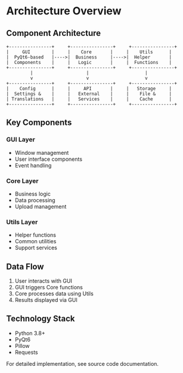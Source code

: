 # Architecture Overview

## Component Architecture

```
+----------------+     +----------------+     +----------------+
|     GUI        |     |    Core       |     |    Utils      |
|  PyQt6-based   |---->|  Business     |---->|  Helper       |
|  Components    |     |   Logic       |     |  Functions    |
+----------------+     +----------------+     +----------------+
         |                    |                     |
         v                    v                     v
+----------------+     +----------------+     +----------------+
|    Config      |     |     API       |     |   Storage     |
|  Settings &    |     |   External    |     |    File &     |
| Translations   |     |   Services    |     |    Cache      |
+----------------+     +----------------+     +----------------+
```

## Key Components

### GUI Layer
- Window management
- User interface components
- Event handling

### Core Layer
- Business logic
- Data processing
- Upload management

### Utils Layer
- Helper functions
- Common utilities
- Support services

## Data Flow

1. User interacts with GUI
2. GUI triggers Core functions
3. Core processes data using Utils
4. Results displayed via GUI

## Technology Stack

- Python 3.8+
- PyQt6
- Pillow
- Requests

For detailed implementation, see source code documentation.
